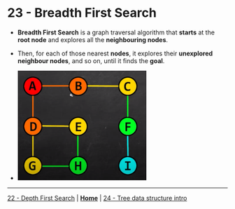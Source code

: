 # 23 - Breadth First Search

- **Breadth First Search** is a graph traversal algorithm that **starts** at the **root node** and explores all the **neighbouring nodes**. 

- Then, for each of those nearest **nodes**, it explores their **unexplored neighbour nodes**, and so on, until it finds the **goal**.

- <img src="../../../assets/images/bfs.png" height="250px">


---

[22 - Depth First Search](../22-depth-search/README.md) | **[Home](../README.md)** | [24 - Tree data structure intro](../24-tree/README.md)